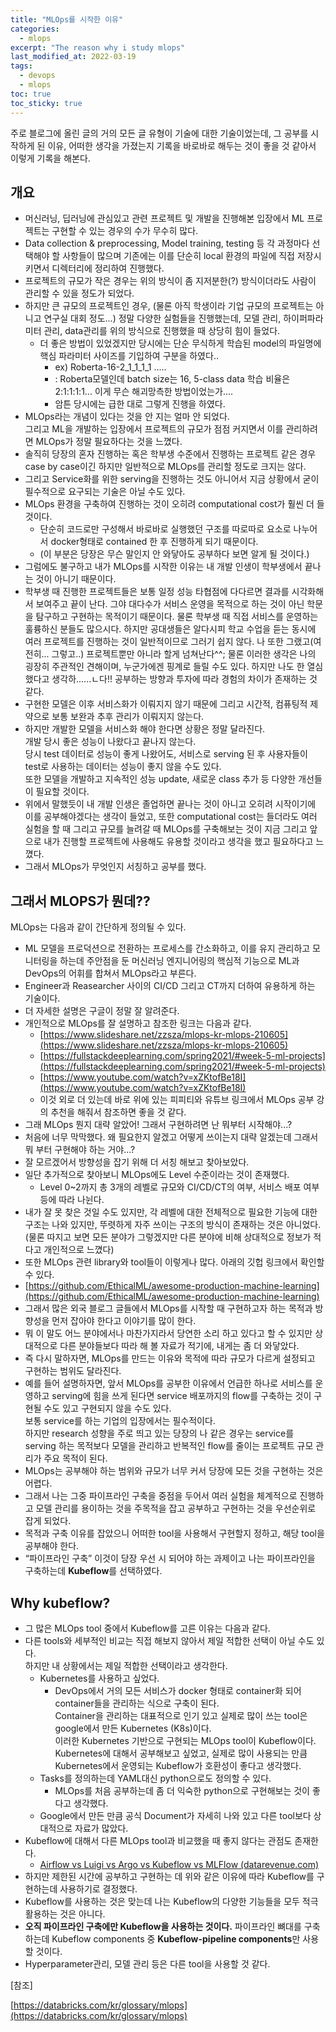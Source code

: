 ```yaml
---
title: "MLOps를 시작한 이유"
categories:
  - mlops
excerpt: "The reason why i study mlops"
last_modified_at: 2022-03-19
tags:
  - devops
  - mlops
toc: true
toc_sticky: true
---
```

주로 블로그에 올린 글의 거의 모든 글 유형이 기술에 대한 기술이었는데, 그 공부를 시작하게 된 이유, 어떠한 생각을 가졌는지 기록을 바로바로 해두는 것이 좋을 것 같아서 이렇게 기록을 해본다.

## 개요

-   머신러닝, 딥러닝에 관심있고 관련 프로젝트 및 개발을 진행해본 입장에서 ML 프로젝트는 구현할 수 있는 경우의 수가 무수히 많다.
-   Data collection & preprocessing, Model training, testing 등 각 과정마다 선택해야 할 사항들이 많으며 기존에는 이를 단순히 local 환경의 파일에 직접 저장시키면서 디렉터리에 정리하여 진행했다.
-   프로젝트의 규모가 작은 경우는 위의 방식이 좀 지저분한(?) 방식이더라도 사람이 관리할 수 있을 정도가 되었다.
-   하지만 큰 규모의 프로젝트인 경우, (물론 아직 학생이라 기업 규모의 프로젝트는 아니고 연구실 대회 정도...) 정말 다양한 실험들을 진행했는데, 모델 관리, 하이퍼파라미터 관리, data관리를 위의 방식으로 진행했을 때 상당히 힘이 들었다.
    -   더 좋은 방법이 있었겠지만 당시에는 단순 무식하게 학습된 model의 파일명에 핵심 파라미터 사이즈를 기입하여 구분을 하였다..
        -   ex) Roberta-16-2\_1\_1\_1\_1 .....
        -   : Roberta모델인데 batch size는 16, 5-class data 학습 비율은 2:1:1:1:1... 이게 무슨 해괴망측한 방법이었는가....
        -   암튼 당시에는 급한 대로 그렇게 진행을 하였다.
-   MLOps라는 개념이 있다는 것을 안 지는 얼마 안 되었다.  
    그리고 ML을 개발하는 입장에서 프로젝트의 규모가 점점 커지면서 이를 관리하려면 MLOps가 정말 필요하다는 것을 느꼈다.
-   솔직히 당장의 혼자 진행하는 혹은 학부생 수준에서 진행하는 프로젝트 같은 경우 case by case이긴 하지만 일반적으로 MLOps를 관리할 정도로 크지는 않다.
-   그리고 Service화를 위한 serving을 진행하는 것도 아니어서 지금 상황에서 굳이 필수적으로 요구되는 기술은 아닐 수도 있다.
-   MLOps 환경을 구축하여 진행하는 것이 오히려 computational cost가 훨씬 더 들 것이다.
    -   단순히 코드로만 구성해서 바로바로 실행했던 구조를 따로따로 요소로 나누어서 docker형태로 contained 한 후 진행하게 되기 때문이다.
    -   (이 부분은 당장은 무슨 말인지 안 와닿아도 공부하다 보면 알게 될 것이다.)
-   그럼에도 불구하고 내가 MLOps를 시작한 이유는 내 개발 인생이 학부생에서 끝나는 것이 아니기 때문이다.
-   학부생 때 진행한 프로젝트들은 보통 일정 성능 타협점에 다다르면 결과를 시각화해서 보여주고 끝이 난다. 그야 대다수가 서비스 운영을 목적으로 하는 것이 아닌 학문을 탐구하고 구현하는 목적이기 때문이다. 물론 학부생 때 직접 서비스를 운영하는 훌륭하신 분들도 많으시다. 하지만 공대생들은 알다시피 학교 수업을 듣는 동시에 여러 프로젝트를 진행하는 것이 일반적이므로 그러기 쉽지 않다. 나 또한 그랬고(여전히... 그렇고..) 프로젝트뿐만 아니라 할게 넘쳐난다^^; 물론 이러한 생각은 나의 굉장히 주관적인 견해이며, 누군가에겐 핑계로 들릴 수도 있다. 하지만 나도 한 열심했다고 생각하......ㄴ다!! 공부하는 방향과 투자에 따라 경험의 차이가 존재하는 것 같다.
-   구현한 모델은 이후 서비스화가 이뤄지지 않기 때문에 그리고 시간적, 컴퓨팅적 제약으로 보통 보완과 추후 관리가 이뤄지지 않는다.
-   하지만 개발한 모델을 서비스화 해야 한다면 상황은 정말 달라진다.  
    개발 당시 좋은 성능이 나왔다고 끝나지 않는다.  
    당시 test 데이터로 성능이 좋게 나왔어도, 서비스로 serving 된 후 사용자들이 test로 사용하는 데이터는 성능이 좋지 않을 수도 있다.  
    또한 모델을 개발하고 지속적인 성능 update, 새로운 class 추가 등 다양한 개선들이 필요할 것이다.
-   위에서 말했듯이 내 개발 인생은 졸업하면 끝나는 것이 아니고 오히려 시작이기에 이를 공부해야겠다는 생각이 들었고, 또한 computational cost는 들더라도 여러 실험을 할 때 그리고 규모를 늘려갈 때 MLOps를 구축해보는 것이 지금 그리고 앞으로 내가 진행할 프로젝트에 사용해도 유용할 것이라고 생각을 했고 필요하다고 느꼈다.
-   그래서 MLOps가 무엇인지 서칭하고 공부를 했다.

## 그래서 MLOPS가 뭔데??

MLOps는 다음과 같이 간단하게 정의될 수 있다.

-   ML 모델을 프로덕션으로 전환하는 프로세스를 간소화하고, 이를 유지 관리하고 모니터링을 하는데 주안점을 둔 머신러닝 엔지니어링의 핵심적 기능으로 ML과 DevOps의 어휘를 합쳐서 MLOps라고 부른다.
-   Engineer과 Reasearcher 사이의 CI/CD 그리고 CT까지 더하여 유용하게 하는 기술이다.
-   더 자세한 설명은 구글이 정말 잘 알려준다.
-   개인적으로 MLOps를 잘 설명하고 참조한 링크는 다음과 같다.
    -   [https://www.slideshare.net/zzsza/mlops-kr-mlops-210605](https://www.slideshare.net/zzsza/mlops-kr-mlops-210605)
    -   [https://fullstackdeeplearning.com/spring2021/#week-5-ml-projects](https://fullstackdeeplearning.com/spring2021/#week-5-ml-projects)
    -   [https://www.youtube.com/watch?v=xZKtofBe18I](https://www.youtube.com/watch?v=xZKtofBe18I)
    -   이것 외로 더 있는데 바로 위에 있는 피피티와 유튜브 링크에서 MLOps 공부 강의 추천을 해줘서 참조하면 좋을 것 같다.
-   그래 MLOps 뭔지 대략 알았어! 그래서 구현하려면 난 뭐부터 시작해야...?
-   처음에 너무 막막했다. 왜 필요한지 알겠고 어떻게 쓰이는지 대략 알겠는데 그래서 뭐 부터 구현해야 하는 거야...?
-   잘 모르겠어서 방향성을 잡기 위해 더 서칭 해보고 찾아보았다.
-   일단 추가적으로 찾아보니 MLOps에도 Level 수준이라는 것이 존재했다.
    -   Level 0~2까지 총 3개의 레벨로 규모와 CI/CD/CT의 여부, 서비스 배포 여부 등에 따라 나뉜다.
-   내가 잘 못 찾은 것일 수도 있지만, 각 레벨에 대한 전체적으로 필요한 기능에 대한 구조는 나와 있지만, 뚜렷하게 자주 쓰이는 구조의 방식이 존재하는 것은 아니었다. (물론 따지고 보면 모든 분야가 그렇겠지만 다른 분야에 비해 상대적으로 정보가 적다고 개인적으로 느꼈다)
-   또한 MLOps 관련 library와 tool들이 이렇게나 많다. 아래의 깃헙 링크에서 확인할 수 있다.
-   [https://github.com/EthicalML/awesome-production-machine-learning](https://github.com/EthicalML/awesome-production-machine-learning)
-   그래서 많은 외국 블로그 글들에서 MLOps를 시작할 때 구현하고자 하는 목적과 방향성을 먼저 잡아야 한다고 이야기를 많이 한다.
-   뭐 이 말도 어느 분야에서나 마찬가지라서 당연한 소리 하고 있다고 할 수 있지만 상대적으로 다른 분야들보다 따라 해 볼 자료가 적기에, 내게는 좀 더 와닿았다.
-   즉 다시 말하자면, MLOps를 만드는 이유와 목적에 따라 규모가 다르게 설정되고 구현하는 범위도 달라진다.
-   예를 들어 설명하자면, 앞서 MLOps를 공부한 이유에서 언급한 하나로 서비스를 운영하고 serving에 힘을 쓰게 된다면 service 배포까지의 flow를 구축하는 것이 구현될 수도 있고 구현되지 않을 수도 있다.  
    보통 service를 하는 기업의 입장에서는 필수적이다.  
    하지만 research 성향을 주로 띄고 있는 당장의 나 같은 경우는 service를 serving 하는 목적보다 모델을 관리하고 반복적인 flow를 줄이는 프로젝트 규모 관리가 주요 목적이 된다.
-   MLOps는 공부해야 하는 범위와 규모가 너무 커서 당장에 모든 것을 구현하는 것은 어렵다.
-   그래서 나는 그중 파이프라인 구축을 중점을 두어서 여러 실험을 체계적으로 진행하고 모델 관리를 용이하는 것을 주목적을 잡고 공부하고 구현하는 것을 우선순위로 잡게 되었다.
-   목적과 구축 이유를 잡았으니 어떠한 tool을 사용해서 구현할지 정하고, 해당 tool을 공부해야 한다.
-   “파이프라인 구축” 이것이 당장 우선 시 되어야 하는 과제이고 나는 파이프라인을 구축하는데 **Kubeflow**를 선택하였다.

## Why kubeflow?

-   그 많은 MLOps tool 중에서 Kubeflow를 고른 이유는 다음과 같다.
-   다른 tools와 세부적인 비교는 직접 해보지 않아서 제일 적합한 선택이 아닐 수도 있다.  
    하지만 내 상황에서는 제일 적합한 선택이라고 생각한다.
    -   Kubernetes를 사용하고 싶었다.
        -   DevOps에서 거의 모든 서비스가 docker 형태로 container화 되어 container들을 관리하는 식으로 구축이 된다.  
            Container을 관리하는 대표적으로 인기 있고 실제로 많이 쓰는 tool은 google에서 만든 Kubernetes (K8s)이다.  
            이러한 Kubernetes 기반으로 구현되는 MLOps tool이 Kubeflow이다.  
            Kubernetes에 대해서 공부해보고 싶었고, 실제로 많이 사용되는 만큼 Kubernetes에서 운영되는 Kubeflow가 호환성이 좋다고 생각했다.
    -   Tasks를 정의하는데 YAML대신 python으로도 정의할 수 있다.
        -   MLOps를 처음 공부하는데 좀 더 익숙한 python으로 구현해보는 것이 좋다고 생각했다.
    -   Google에서 만든 만큼 공식 Document가 자세히 나와 있고 다른 tool보다 상대적으로 자료가 많았다.
-   Kubeflow에 대해서 다른 MLOps tool과 비교했을 때 좋지 않다는 관점도 존재한다.
    -   [Airflow vs Luigi vs Argo vs Kubeflow vs MLFlow (datarevenue.com)](https://www.datarevenue.com/en-blog/airflow-vs-luigi-vs-argo-vs-mlflow-vs-kubeflow)
-   하지만 제한된 시간에 공부하고 구현하는 데 위와 같은 이유에 따라 Kubeflow를 구현하는데 사용하기로 결정했다.
-   Kubeflow를 사용하는 것은 맞는데 나는 Kubeflow의 다양한 기능들을 모두 적극 활용하는 것은 아니다.
-   **오직 파이프라인 구축에만 Kubeflow을 사용하는 것이다.**
    파이프라인 뼈대를 구축하는데 Kubeflow components 중 **Kubeflow-pipeline components**만 사용할 것이다.
-   Hyperparameter관리, 모델 관리 등은 다른 tool을 사용할 것 같다.

\[참조\]

[https://databricks.com/kr/glossary/mlops](https://databricks.com/kr/glossary/mlops)